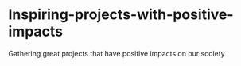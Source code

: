 # Inspiring-projects-with-positive-impacts
Gathering great projects that have positive impacts on our society
